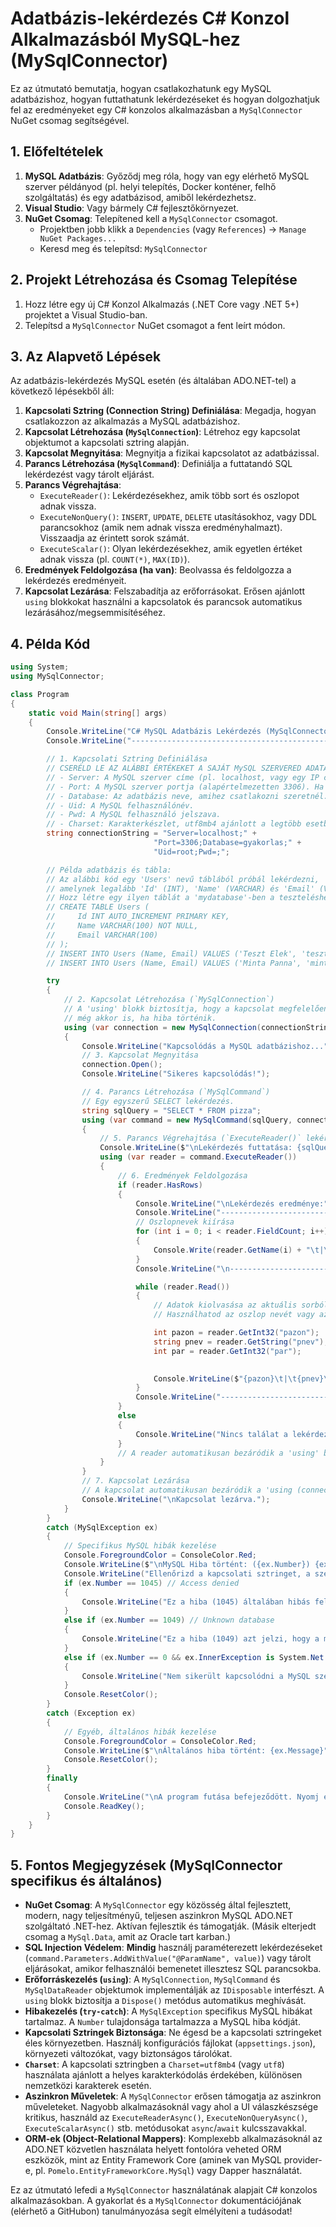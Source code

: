 # Adatbázis-lekérdezés C# Konzol Alkalmazásból MySQL-hez (MySqlConnector)

Ez az útmutató bemutatja, hogyan csatlakozhatunk egy MySQL adatbázishoz, hogyan futtathatunk lekérdezéseket és hogyan dolgozhatjuk fel az eredményeket egy C# konzolos alkalmazásban a `MySqlConnector` NuGet csomag segítségével.

## 1. Előfeltételek

1.  **MySQL Adatbázis**: Győződj meg róla, hogy van egy elérhető MySQL szerver példányod (pl. helyi telepítés, Docker konténer, felhő szolgáltatás) és egy adatbázisod, amiből lekérdezhetsz.
2.  **Visual Studio**: Vagy bármely C# fejlesztőkörnyezet.
3.  **NuGet Csomag**: Telepítened kell a `MySqlConnector` csomagot.
    *   Projektben jobb klikk a `Dependencies` (vagy `References`) -> `Manage NuGet Packages...`
    *   Keresd meg és telepítsd: `MySqlConnector`

## 2. Projekt Létrehozása és Csomag Telepítése

1.  Hozz létre egy új C# Konzol Alkalmazás (.NET Core vagy .NET 5+) projektet a Visual Studio-ban.
2.  Telepítsd a `MySqlConnector` NuGet csomagot a fent leírt módon.

## 3. Az Alapvető Lépések

Az adatbázis-lekérdezés MySQL esetén (és általában ADO.NET-tel) a következő lépésekből áll:

1.  **Kapcsolati Sztring (Connection String) Definiálása**: Megadja, hogyan csatlakozzon az alkalmazás a MySQL adatbázishoz.
2.  **Kapcsolat Létrehozása (`MySqlConnection`)**: Létrehoz egy kapcsolat objektumot a kapcsolati sztring alapján.
3.  **Kapcsolat Megnyitása**: Megnyitja a fizikai kapcsolatot az adatbázissal.
4.  **Parancs Létrehozása (`MySqlCommand`)**: Definiálja a futtatandó SQL lekérdezést vagy tárolt eljárást.
5.  **Parancs Végrehajtása**:
    *   `ExecuteReader()`: Lekérdezésekhez, amik több sort és oszlopot adnak vissza.
    *   `ExecuteNonQuery()`: `INSERT`, `UPDATE`, `DELETE` utasításokhoz, vagy DDL parancsokhoz (amik nem adnak vissza eredményhalmazt). Visszaadja az érintett sorok számát.
    *   `ExecuteScalar()`: Olyan lekérdezésekhez, amik egyetlen értéket adnak vissza (pl. `COUNT(*)`, `MAX(ID)`).
6.  **Eredmények Feldolgozása (ha van)**: Beolvassa és feldolgozza a lekérdezés eredményeit.
7.  **Kapcsolat Lezárása**: Felszabadítja az erőforrásokat. Erősen ajánlott `using` blokkokat használni a kapcsolatok és parancsok automatikus lezárásához/megsemmisítéséhez.

## 4. Példa Kód
```csharp
using System;
using MySqlConnector; 

class Program
{
    static void Main(string[] args)
    {
        Console.WriteLine("C# MySQL Adatbázis Lekérdezés (MySqlConnector)");
        Console.WriteLine("----------------------------------------------");

        // 1. Kapcsolati Sztring Definiálása
        // CSERÉLD LE AZ ALÁBBI ÉRTÉKEKET A SAJÁT MySQL SZERVERED ADATAIVAL!
        // - Server: A MySQL szerver címe (pl. localhost, vagy egy IP cím)
        // - Port: A MySQL szerver portja (alapértelmezetten 3306). Ha az alapértelmezett, elhagyható.
        // - Database: Az adatbázis neve, amihez csatlakozni szeretnél.
        // - Uid: A MySQL felhasználónév.
        // - Pwd: A MySQL felhasználó jelszava.
        // - Charset: Karakterkészlet, utf8mb4 ajánlott a legtöbb esetben.
        string connectionString = "Server=localhost;" +
                                "Port=3306;Database=gyakorlas;" +
                                "Uid=root;Pwd=;";

        // Példa adatbázis és tábla:
        // Az alábbi kód egy 'Users' nevű táblából próbál lekérdezni,
        // amelynek legalább 'Id' (INT), 'Name' (VARCHAR) és 'Email' (VARCHAR) oszlopai vannak.
        // Hozz létre egy ilyen táblát a 'mydatabase'-ben a teszteléshez:
        // CREATE TABLE Users (
        //     Id INT AUTO_INCREMENT PRIMARY KEY,
        //     Name VARCHAR(100) NOT NULL,
        //     Email VARCHAR(100)
        // );
        // INSERT INTO Users (Name, Email) VALUES ('Teszt Elek', 'teszt.elek@example.com');
        // INSERT INTO Users (Name, Email) VALUES ('Minta Panna', 'minta.panna@example.com');

        try
        {
            // 2. Kapcsolat Létrehozása (`MySqlConnection`)
            // A 'using' blokk biztosítja, hogy a kapcsolat megfelelően lezárásra kerüljön,
            // még akkor is, ha hiba történik.
            using (var connection = new MySqlConnection(connectionString))
            {
                Console.WriteLine("Kapcsolódás a MySQL adatbázishoz...");
                // 3. Kapcsolat Megnyitása
                connection.Open();
                Console.WriteLine("Sikeres kapcsolódás!");

                // 4. Parancs Létrehozása (`MySqlCommand`)
                // Egy egyszerű SELECT lekérdezés.
                string sqlQuery = "SELECT * FROM pizza";
                using (var command = new MySqlCommand(sqlQuery, connection))
                {
                    // 5. Parancs Végrehajtása (`ExecuteReader()` lekérdezésekhez)
                    Console.WriteLine($"\nLekérdezés futtatása: {sqlQuery}");
                    using (var reader = command.ExecuteReader())
                    {
                        // 6. Eredmények Feldolgozása
                        if (reader.HasRows)
                        {
                            Console.WriteLine("\nLekérdezés eredménye:");
                            Console.WriteLine("--------------------------------------------------");
                            // Oszlopnevek kiírása
                            for (int i = 0; i < reader.FieldCount; i++)
                            {
                                Console.Write(reader.GetName(i) + "\t|\t");
                            }
                            Console.WriteLine("\n--------------------------------------------------");

                            while (reader.Read())
                            {
                                // Adatok kiolvasása az aktuális sorból
                                // Használhatod az oszlop nevét vagy az indexét

                                int pazon = reader.GetInt32("pazon"); 
                                string pnev = reader.GetString("pnev");
                                int par = reader.GetInt32("par");
                                

                                Console.WriteLine($"{pazon}\t|\t{pnev}\t|\t{par}");
                            }
                            Console.WriteLine("--------------------------------------------------");
                        }
                        else
                        {
                            Console.WriteLine("Nincs találat a lekérdezésre.");
                        }
                        // A reader automatikusan bezáródik a 'using' blokk végén.
                    }
                }
                // 7. Kapcsolat Lezárása
                // A kapcsolat automatikusan bezáródik a 'using (connection ...)' blokk végén.
                Console.WriteLine("\nKapcsolat lezárva.");
            }
        }
        catch (MySqlException ex)
        {
            // Specifikus MySQL hibák kezelése
            Console.ForegroundColor = ConsoleColor.Red;
            Console.WriteLine($"\nMySQL Hiba történt: ({ex.Number}) {ex.Message}");
            Console.WriteLine("Ellenőrizd a kapcsolati sztringet, a szerver elérhetőségét és a felhasználói jogosultságokat.");
            if (ex.Number == 1045) // Access denied
            {
                Console.WriteLine("Ez a hiba (1045) általában hibás felhasználónévre vagy jelszóra utal.");
            }
            else if (ex.Number == 1049) // Unknown database
            {
                Console.WriteLine("Ez a hiba (1049) azt jelzi, hogy a megadott adatbázis nem létezik.");
            }
            else if (ex.Number == 0 && ex.InnerException is System.Net.Sockets.SocketException)
            {
                Console.WriteLine("Nem sikerült kapcsolódni a MySQL szerverhez. Ellenőrizd, hogy a szerver fut-e és a cím/port helyes-e.");
            }
            Console.ResetColor();
        }
        catch (Exception ex)
        {
            // Egyéb, általános hibák kezelése
            Console.ForegroundColor = ConsoleColor.Red;
            Console.WriteLine($"\nÁltalános hiba történt: {ex.Message}");
            Console.ResetColor();
        }
        finally
        {
            Console.WriteLine("\nA program futása befejeződött. Nyomj egy gombot a kilépéshez...");
            Console.ReadKey();
        }
    }
}

```

## 5. Fontos Megjegyzések (MySqlConnector specifikus és általános)

*   **NuGet Csomag**: A `MySqlConnector` egy közösség által fejlesztett, modern, nagy teljesítményű, teljesen aszinkron MySQL ADO.NET szolgáltató .NET-hez. Aktívan fejlesztik és támogatják. (Másik elterjedt csomag a `MySql.Data`, amit az Oracle tart karban.)
*   **SQL Injection Védelem**: **Mindig** használj paraméterezett lekérdezéseket (`command.Parameters.AddWithValue("@ParamName", value)`) vagy tárolt eljárásokat, amikor felhasználói bemenetet illesztesz SQL parancsokba.
*   **Erőforráskezelés (`using`)**: A `MySqlConnection`, `MySqlCommand` és `MySqlDataReader` objektumok implementálják az `IDisposable` interfészt. A `using` blokk biztosítja a `Dispose()` metódus automatikus meghívását.
*   **Hibakezelés (`try-catch`)**: A `MySqlException` specifikus MySQL hibákat tartalmaz. A `Number` tulajdonsága tartalmazza a MySQL hiba kódját.
*   **Kapcsolati Sztringek Biztonsága**: Ne égesd be a kapcsolati sztringeket éles környezetben. Használj konfigurációs fájlokat (`appsettings.json`), környezeti változókat, vagy biztonságos tárolókat.
*   **`Charset`**: A kapcsolati sztringben a `Charset=utf8mb4` (vagy `utf8`) használata ajánlott a helyes karakterkódolás érdekében, különösen nemzetközi karakterek esetén.
*   **Aszinkron Műveletek**: A `MySqlConnector` erősen támogatja az aszinkron műveleteket. Nagyobb alkalmazásoknál vagy ahol a UI válaszkészsége kritikus, használd az `ExecuteReaderAsync()`, `ExecuteNonQueryAsync()`, `ExecuteScalarAsync()` stb. metódusokat `async`/`await` kulcsszavakkal.
*   **ORM-ek (Object-Relational Mappers)**: Komplexebb alkalmazásoknál az ADO.NET közvetlen használata helyett fontolóra veheted ORM eszközök, mint az Entity Framework Core (aminek van MySQL provider-e, pl. `Pomelo.EntityFrameworkCore.MySql`) vagy Dapper használatát.

Ez az útmutató lefedi a `MySqlConnector` használatának alapjait C# konzolos alkalmazásokban. A gyakorlat és a `MySqlConnector` dokumentációjának (elérhető a GitHubon) tanulmányozása segít elmélyíteni a tudásodat!
## 